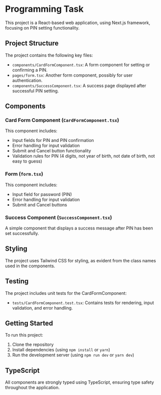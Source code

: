 # Programming Task

This project is a React-based web application, using Next.js framework, focusing on PIN setting functionality.

## Project Structure

The project contains the following key files:

- `components/CardFormComponent.tsx`: A form component for setting or confirming a PIN.
- `pages/form.tsx`: Another form component, possibly for user authentication.
- `components/SuccessComponent.tsx`: A success page displayed after successful PIN setting.

## Components

### Card Form Component (`CardFormComponent.tsx`)

This component includes:

- Input fields for PIN and PIN confirmation
- Error handling for input validation
- Submit and Cancel button functionality
- Validation rules for PIN (4 digits, not year of birth, not date of birth, not easy to guess)

### Form (`form.tsx`)

This component includes:

- Input field for password (PIN)
- Error handling for input validation
- Submit and Cancel buttons

### Success Component (`SuccessComponent.tsx`)

A simple component that displays a success message after PIN has been set successfully.

## Styling

The project uses Tailwind CSS for styling, as evident from the class names used in the components.

## Testing

The project includes unit tests for the CardFormComponent:

- `tests/CardFormComponent.test.tsx`: Contains tests for rendering, input validation, and error handling.

## Getting Started

To run this project:

1. Clone the repository
2. Install dependencies (using `npm install` or `yarn`)
3. Run the development server (using `npm run dev` or `yarn dev`)

## TypeScript

All components are strongly typed using TypeScript, ensuring type safety throughout the application.
